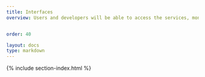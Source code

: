 ```yaml
---
title: Interfaces
overview: Users and developers will be able to access the services, monitoring and alerting through the following interfaces:


order: 40

layout: docs
type: markdown
---
```


{% include section-index.html %}
